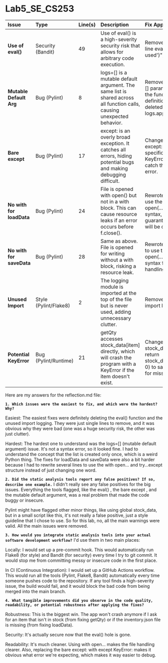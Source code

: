 # Lab5_SE_CS253

| Issue | Type | Line(s) | Description | Fix Approach |
| :--- | :--- | :--- | :--- | :--- |
| **Use of eval()** | Security (Bandit) | 49 | Use of eval() is a high-severity security risk that allows for arbitrary code execution. | Removed the entire line eval("print('eval used')"). |
| **Mutable Default Arg** | Bug (Pylint) | 8 | logs=[] is a mutable default argument. The same list is shared across all function calls, causing unexpected behavior. | Removed the logs=[] parameter from the function definition and deleted the logs.append() line. |
| **Bare except** | Bug (Pylint) | 17 | except: is an overly broad exception. It catches all errors, hiding potential bugs and making debugging difficult. | Changed the bare except: to the specific except KeyError: to only catch the expected error. |
| **No with for loadData** | Bug (Pylint) | 24 | File is opened with open() but not in a with block. This can cause resource leaks if an error occurs before f.close(). | Rewrote loadData to use the with open(...) as f: syntax, which guarantees the file will be closed. |
| **No with for saveData** | Bug (Pylint) | 28 | Same as above. File is opened for writing without a with block, risking a resource leak. | Rewrote saveData to use the with open(...) as f: syntax for safe file handling. |
| **Unused Import** | Style (Pylint/Flake8) | 2 | The logging module is imported at the top of the file but is never used, adding unnecessary clutter. | Removed the line import logging. |
| **Potential KeyError** | Bug (Pylint/Runtime) | 21 | getQty accesses stock_data[item] directly, which will crash the program with a KeyError if the item doesn't exist. | Changed return stock_data[item] to return stock_data.get(item, 0) to safely return 0 for missing items. |

Here are my answers for the reflection.md file:

**`1. Which issues were the easiest to fix, and which were the hardest? Why?`**

Easiest: The easiest fixes were definitely deleting the eval() function and the unused import logging. They were just single lines to remove, and it was obvious why they were bad (one was a huge security risk, the other was just clutter).

Hardest: The hardest one to understand was the logs=[] (mutable default argument) issue. It's not a syntax error, so it looked fine. I had to understand the concept that the list is created only once, which is a weird Python thing. The fixes for loadData and saveData were also a bit harder because I had to rewrite several lines to use the with open... and try...except structure instead of just changing one word.


**`2. Did the static analysis tools report any false positives? If so, describe one example.`**
I didn't really see any false positives for the big issues. Everything the tools flagged, like the eval() , the bare except , and the mutable default argument, was a real problem that made the code buggy or insecure.


Pylint might have flagged other minor things, like using global stock_data, but in a small script like this, it's not really a false positive, just a style guideline that I chose to use. So for this lab, no, all the main warnings were valid. All the main issues were removed.

**`3. How would you integrate static analysis tools into your actual software development workflow?`**
I'd use them in two main places:

Locally: I would set up a pre-commit hook. This would automatically run Flake8  (for style) and Bandit  (for security) every time I try to git commit. It would stop me from committing messy or insecure code in the first place.


In CI (Continuous Integration): I would set up a GitHub Actions workflow. This would run all the tools (Pylint, Flake8, Bandit) automatically every time someone pushes code to the repository. If any tool finds a high-severity issue, the build would fail, and it would block the bad code from being merged into the main branch.

**`4. What tangible improvements did you observe in the code quality, readability, or potential robustness after applying the fixes?`**

Robustness: This is the biggest win. The app won't crash anymore if I ask for an item that isn't in stock (from fixing getQty) or if the inventory.json file is missing (from fixing loadData).

Security: It's actually secure now that the eval() hole is gone.

Readability: It's much cleaner. Using with open... makes the file handling clearer. Also, replacing the bare except:  with except KeyError: makes it obvious what error we're expecting, which makes it way easier to debug.
